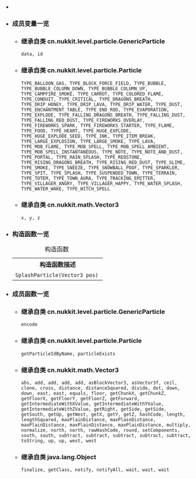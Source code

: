 <div class="summary">
<ul class="blockList">
<li class="blockList">  
<li class="blockList"><a name="field.summary">
<!--   -->
</a>
<h3>成员变量一览</h3>
<ul class="blockList">
<li class="blockList"><a name="fields.inherited.from.class.cn.nukkit.level.particle.GenericParticle">
<!--   -->
</a>
<h3>继承自类 cn.nukkit.level.particle.<a  title="class in cn.nukkit.level.particle">GenericParticle</a></h3>
<code><a >data</a>, <a >id</a></code></li>
</ul>
<ul class="blockList">
<li class="blockList"><a name="fields.inherited.from.class.cn.nukkit.level.particle.Particle">
<!--   -->
</a>
<h3>继承自类 cn.nukkit.level.particle.<a  title="class in cn.nukkit.level.particle">Particle</a></h3>
<code><a >TYPE_BALLOON_GAS</a>, <a >TYPE_BLOCK_FORCE_FIELD</a>, <a >TYPE_BUBBLE</a>, <a >TYPE_BUBBLE_COLUMN_DOWN</a>, <a >TYPE_BUBBLE_COLUMN_UP</a>, <a >TYPE_CAMPFIRE_SMOKE</a>, <a >TYPE_CARROT</a>, <a >TYPE_COLORED_FLAME</a>, <a >TYPE_CONDUIT</a>, <a >TYPE_CRITICAL</a>, <a >TYPE_DRAGONS_BREATH</a>, <a >TYPE_DRIP_HONEY</a>, <a >TYPE_DRIP_LAVA</a>, <a >TYPE_DRIP_WATER</a>, <a >TYPE_DUST</a>, <a >TYPE_ENCHANTMENT_TABLE</a>, <a >TYPE_END_ROD</a>, <a >TYPE_EVAPORATION</a>, <a >TYPE_EXPLODE</a>, <a >TYPE_FALLING_DRAGONS_BREATH</a>, <a >TYPE_FALLING_DUST</a>, <a >TYPE_FALLING_RED_DUST</a>, <a >TYPE_FIREWORKS_OVERLAY</a>, <a >TYPE_FIREWORKS_SPARK</a>, <a >TYPE_FIREWORKS_STARTER</a>, <a >TYPE_FLAME</a>, <a >TYPE_FOOD</a>, <a >TYPE_HEART</a>, <a >TYPE_HUGE_EXPLODE</a>, <a >TYPE_HUGE_EXPLODE_SEED</a>, <a >TYPE_INK</a>, <a >TYPE_ITEM_BREAK</a>, <a >TYPE_LARGE_EXPLOSION</a>, <a >TYPE_LARGE_SMOKE</a>, <a >TYPE_LAVA</a>, <a >TYPE_MOB_FLAME</a>, <a >TYPE_MOB_SPELL</a>, <a >TYPE_MOB_SPELL_AMBIENT</a>, <a >TYPE_MOB_SPELL_INSTANTANEOUS</a>, <a >TYPE_NOTE</a>, <a >TYPE_NOTE_AND_DUST</a>, <a >TYPE_PORTAL</a>, <a >TYPE_RAIN_SPLASH</a>, <a >TYPE_REDSTONE</a>, <a >TYPE_RISING_DRAGONS_BREATH</a>, <a >TYPE_RISING_RED_DUST</a>, <a >TYPE_SLIME</a>, <a >TYPE_SMOKE</a>, <a >TYPE_SNEEZE</a>, <a >TYPE_SNOWBALL_POOF</a>, <a >TYPE_SPARKLER</a>, <a >TYPE_SPIT</a>, <a >TYPE_SPLASH</a>, <a >TYPE_SUSPENDED_TOWN</a>, <a >TYPE_TERRAIN</a>, <a >TYPE_TOTEM</a>, <a >TYPE_TOWN_AURA</a>, <a >TYPE_TRACKING_EMITTER</a>, <a >TYPE_VILLAGER_ANGRY</a>, <a >TYPE_VILLAGER_HAPPY</a>, <a >TYPE_WATER_SPLASH</a>, <a >TYPE_WATER_WAKE</a>, <a >TYPE_WITCH_SPELL</a></code></li>
</ul>
<ul class="blockList">
<li class="blockList"><a name="fields.inherited.from.class.cn.nukkit.math.Vector3">
<!--   -->
</a>
<h3>继承自类 cn.nukkit.math.<a  title="class in cn.nukkit.math">Vector3</a></h3>
<code><a >x</a>, <a >y</a>, <a >z</a></code></li>
</ul>
</li>
</ul>
<!-- ======== CONSTRUCTOR SUMMARY ======== -->
<ul class="blockList">
<li class="blockList"><a name="constructor.summary">
<!--   -->
</a>
<h3>构造函数一览</h3>
<table class="memberSummary" border="0" cellpadding="3" cellspacing="0" summary="Constructor Summary table, listing constructors, and an explanation">
<caption><span>构造函数</span><span class="tabEnd"> </span></caption>
<tr>
<th>构造函数描述</th>
</tr>
<tr class="altColor">
<td class="colOne"><code><span class="memberNameLink"><a >SplashParticle</a></span>(<a  title="class in cn.nukkit.math">Vector3</a> pos)</code> </td>
</tr>
</table>
</li>
</ul>
<!-- ========== METHOD SUMMARY =========== -->
<ul class="blockList">
<li class="blockList"><a name="method.summary">
<!--   -->
</a>
<h3>成员函数一览</h3>
<ul class="blockList">
<li class="blockList"><a name="methods.inherited.from.class.cn.nukkit.level.particle.GenericParticle">
<!--   -->
</a>
<h3>继承自类 cn.nukkit.level.particle.<a  title="class in cn.nukkit.level.particle">GenericParticle</a></h3>
<code><a >encode</a></code></li>
</ul>
<ul class="blockList">
<li class="blockList"><a name="methods.inherited.from.class.cn.nukkit.level.particle.Particle">
<!--   -->
</a>
<h3>继承自类 cn.nukkit.level.particle.<a  title="class in cn.nukkit.level.particle">Particle</a></h3>
<code><a >getParticleIdByName</a>, <a >particleExists</a></code></li>
</ul>
<ul class="blockList">
<li class="blockList"><a name="methods.inherited.from.class.cn.nukkit.math.Vector3">
<!--   -->
</a>
<h3>继承自类 cn.nukkit.math.<a  title="class in cn.nukkit.math">Vector3</a></h3>
<code><a >abs</a>, <a >add</a>, <a >add</a>, <a >add</a>, <a >add</a>, <a >asBlockVector3</a>, <a >asVector3f</a>, <a >ceil</a>, <a >clone</a>, <a >cross</a>, <a >distance</a>, <a >distanceSquared</a>, <a >divide</a>, <a >dot</a>, <a >down</a>, <a >down</a>, <a >east</a>, <a >east</a>, <a >equals</a>, <a >floor</a>, <a >getChunkX</a>, <a >getChunkZ</a>, <a >getFloorX</a>, <a >getFloorY</a>, <a >getFloorZ</a>, <a >getForward</a>, <a >getIntermediateWithXValue</a>, <a >getIntermediateWithYValue</a>, <a >getIntermediateWithZValue</a>, <a >getRight</a>, <a >getSide</a>, <a >getSide</a>, <a >getSouth</a>, <a >getUp</a>, <a >getWest</a>, <a >getX</a>, <a >getY</a>, <a >getZ</a>, <a >hashCode</a>, <a >length</a>, <a >lengthSquared</a>, <a >maxPlainDistance</a>, <a >maxPlainDistance</a>, <a >maxPlainDistance</a>, <a >maxPlainDistance</a>, <a >maxPlainDistance</a>, <a >multiply</a>, <a >normalize</a>, <a >north</a>, <a >north</a>, <a >rawHashCode</a>, <a >round</a>, <a >setComponents</a>, <a >south</a>, <a >south</a>, <a >subtract</a>, <a >subtract</a>, <a >subtract</a>, <a >subtract</a>, <a >subtract</a>, <a >toString</a>, <a >up</a>, <a >up</a>, <a >west</a>, <a >west</a></code></li>
</ul>
<ul class="blockList">
<li class="blockList"><a name="methods.inherited.from.class.java.lang.Object">
<!--   -->
</a>
<h3>继承自类 java.lang.<a  title="class or interface in java.lang">Object</a></h3>
<code><a  title="class or interface in java.lang">finalize</a>, <a  title="class or interface in java.lang">getClass</a>, <a  title="class or interface in java.lang">notify</a>, <a  title="class or interface in java.lang">notifyAll</a>, <a  title="class or interface in java.lang">wait</a>, <a  title="class or interface in java.lang">wait</a>, <a  title="class or interface in java.lang">wait</a></code></li>
</ul>
</li>
</ul>
</li>
</ul>
</div>
